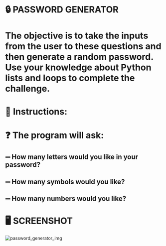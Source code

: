 # :lock: PASSWORD GENERATOR

# The objective is to take the inputs from the user to these questions and then generate a random password. Use your knowledge about Python lists and loops to complete the challenge.

# 📝 Instructions:

# :question: The program will ask:

## :heavy_minus_sign: How many letters would you like in your password?

## :heavy_minus_sign: How many symbols would you like?

## :heavy_minus_sign: How many numbers would you like?

# :desktop_computer: SCREENSHOT 

![password_generator_img](https://user-images.githubusercontent.com/118696796/206564949-df769a17-770c-45dd-8412-48eb013c2ba0.png)
